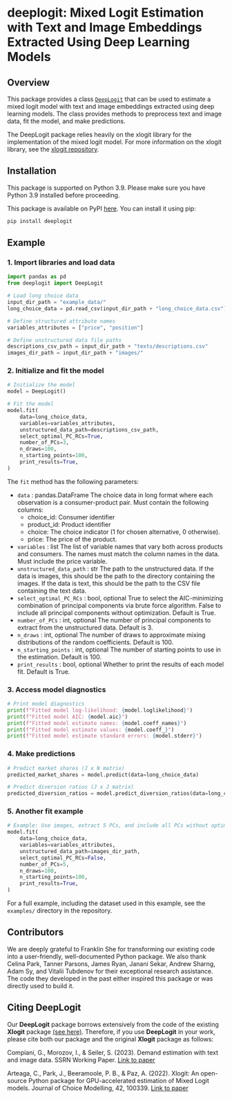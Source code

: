 # deeplogit: Mixed Logit Estimation with Text and Image Embeddings Extracted Using Deep Learning Models

## Overview

This package provides a class [`DeepLogit`](https://github.com/franklinshe/DeepLogit/blob/master/deeplogit/deeplogit.py) that can be used to estimate a mixed logit model with text and image embeddings extracted using deep learning models. The class provides methods to preprocess text and image data, fit the model, and make predictions.

The DeepLogit package relies heavily on the xlogit library for the implementation of the mixed logit model. For more information on the xlogit library, see the [xlogit repository](https://github.com/arteagac/xlogit/).


## Installation

This package is supported on Python 3.9. Please make sure you have Python 3.9 installed before proceeding.

This package is available on PyPI [here](https://pypi.org/project/deeplogit/). You can install it using pip:

```bash
pip install deeplogit
```

## Example

### 1. Import libraries and load data

```python
import pandas as pd
from deeplogit import DeepLogit

# Load long choice data
input_dir_path = "example_data/"
long_choice_data = pd.read_csv(input_dir_path + "long_choice_data.csv")

# Define structured attribute names
variables_attributes = ["price", "position"]

# Define unstructured data file paths
descriptions_csv_path = input_dir_path + "texts/descriptions.csv"
images_dir_path = input_dir_path + "images/"
```

### 2. Initialize and fit the model

```python
# Initialize the model
model = DeepLogit()

# Fit the model
model.fit(
    data=long_choice_data,
    variables=variables_attributes,
    unstructured_data_path=descriptions_csv_path,
    select_optimal_PC_RCs=True,
    number_of_PCs=3,
    n_draws=100,
    n_starting_points=100,
    print_results=True,
)
```

The `fit` method has the following parameters:
- `data` : pandas.DataFrame
    The choice data in long format where each observation is a consumer-product pair. Must contain the following columns:
    - choice_id: Consumer identifier
    - product_id: Product identifier
    - choice: The choice indicator (1 for chosen alternative, 0 otherwise).
    - price: The price of the product.
- `variables` : list
    The list of variable names that vary both across products and consumers. The names must match the column names in the data. Must include the price variable.
- `unstructured_data_path` : str
    The path to the unstructured data. If the data is images, this should be the path to the directory containing the images. If the data is text, this should be the path to the CSV file containing the text data.
- `select_optimal_PC_RCs` : bool, optional
    True to select the AIC-minimizing combination of principal components via brute force algorithm. False to include all principal components without optimization. Default is True.
- `number_of_PCs` : int, optional
    The number of principal components to extract from the unstructured data. Default is 3.
- `n_draws` : int, optional
    The number of draws to approximate mixing distributions of the random coefficients. Default is 100.
- `n_starting_points` : int, optional
    The number of starting points to use in the estimation. Default is 100.
- `print_results` : bool, optional
    Whether to print the results of each model fit. Default is True.


### 3. Access model diagnostics

```python
# Print model diagnostics
print(f"Fitted model log-likelihood: {model.loglikelihood}")
print(f"Fitted model AIC: {model.aic}")
print(f"Fitted model estimate names: {model.coeff_names}")
print(f"Fitted model estimate values: {model.coeff_}")
print(f"Fitted model estimate standard errors: {model.stderr}")
```

### 4. Make predictions

```python
# Predict market shares (J x N matrix)
predicted_market_shares = model.predict(data=long_choice_data)

# Predict diversion ratios (J x J matrix)
predicted_diversion_ratios = model.predict_diversion_ratios(data=long_choice_data)
```

### 5. Another fit example

```python
# Example: Use images, extract 5 PCs, and include all PCs without optimization
model.fit(
    data=long_choice_data,
    variables=variables_attributes,
    unstructured_data_path=images_dir_path,
    select_optimal_PC_RCs=False,
    number_of_PCs=5,
    n_draws=100,
    n_starting_points=100,
    print_results=True,
)
```

For a full example, including the dataset used in this example, see the `examples/` directory in the repository.

## Contributors

We are deeply grateful to Franklin She for transforming our existing code into a user-friendly, well-documented Python package. We also thank Celina Park, Tanner Parsons, James Ryan, Janani Sekar, Andrew Sharng, Adam Sy, and Vitalii Tubdenov for their exceptional research assistance. The code they developed in the past either inspired this package or was directly used to build it.

## Citing DeepLogit

Our **DeepLogit** package borrows extensively from the code of the existing **Xlogit** package [(see here)](https://github.com/arteagac/xlogit). Therefore, if you use **DeepLogit** in your work, please cite both our package and the original **Xlogit** package as follows:

Compiani, G., Morozov, I., & Seiler, S. (2023). Demand estimation with text and image data. SSRN Working Paper. [Link to paper](https://papers.ssrn.com/sol3/papers.cfm?abstract_id=4588941)

Arteaga, C., Park, J., Beeramoole, P. B., & Paz, A. (2022). Xlogit: An open-source Python package for GPU-accelerated estimation of Mixed Logit models. Journal of Choice Modelling, 42, 100339. [Link to paper](https://doi.org/10.1016/j.jocm.2021.100339)
